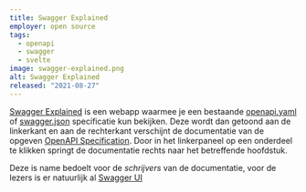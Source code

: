 ```yaml
---
title: Swagger Explained
employer: open source
tags:
  - openapi
  - swagger
  - svelte
image: swagger-explained.png
alt: Swagger Explained
released: "2021-08-27"
---
```


[Swagger Explained](https://swagger-explained.bfanger.nl/) is een webapp waarmee je een bestaande [openapi.yaml](https://swagger-explained.bfanger.nl/?url=https%3A%2F%2Fraw.githubusercontent.com%2FOAI%2FOpenAPI-Specification%2Fmain%2Fexamples%2Fv3.0%2Fpetstore-expanded.yaml#schemaObject) of [swagger.json](https://swagger-explained.bfanger.nl/?url=https%3A%2F%2Fpetstore.swagger.io%2Fv2%2Fswagger.json) specificatie kun bekijken. Deze wordt dan getoond aan de linkerkant en aan de rechterkant verschijnt de documentatie van de opgeven [OpenAPI Specification](https://swagger.io/resources/open-api/).
Door in het linkerpaneel op een onderdeel te klikken springt de documentatie rechts naar het betreffende hoofdstuk.

Deze is name bedoelt voor de _schrijvers_ van de documentatie, voor de lezers is er natuurlijk al [Swagger UI](https://swagger.io/tools/swagger-ui/)

